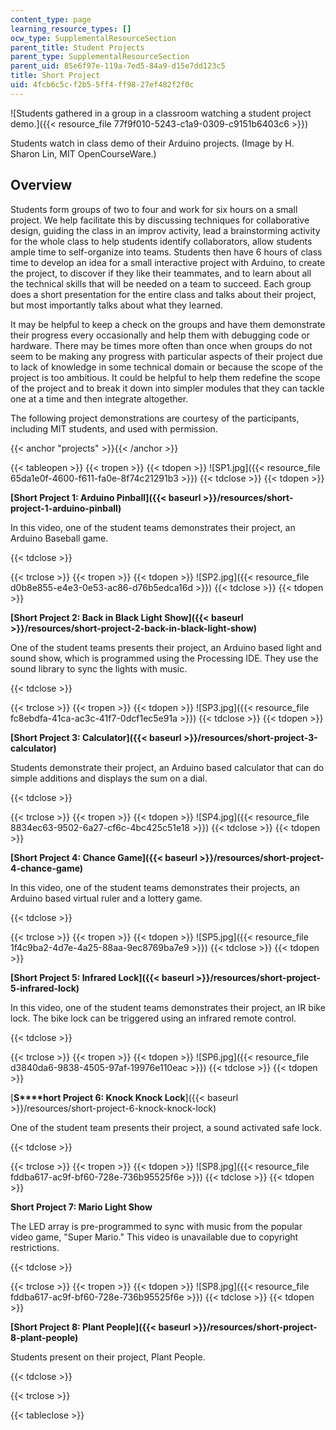 ```yaml
---
content_type: page
learning_resource_types: []
ocw_type: SupplementalResourceSection
parent_title: Student Projects
parent_type: SupplementalResourceSection
parent_uid: 85e6f97e-119a-7ed5-84a9-d15e7dd123c5
title: Short Project
uid: 4fcb6c5c-f2b5-5ff4-ff98-27ef482f2f0c
---
```


![Students gathered in a group in a classroom watching a student project demo.]({{< resource_file 77f9f010-5243-c1a9-0309-c9151b6403c6 >}})  

Students watch in class demo of their Arduino projects. (Image by H. Sharon Lin, MIT OpenCourseWare.)

Overview
--------

Students form groups of two to four and work for six hours on a small project. We help facilitate this by discussing techniques for collaborative design, guiding the class in an improv activity, lead a brainstorming activity for the whole class to help students identify collaborators, allow students ample time to self-organize into teams. Students then have 6 hours of class time to develop an idea for a small interactive project with Arduino, to create the project, to discover if they like their teammates, and to learn about all the technical skills that will be needed on a team to succeed. Each group does a short presentation for the entire class and talks about their project, but most importantly talks about what they learned.

It may be helpful to keep a check on the groups and have them demonstrate their progress every occasionally and help them with debugging code or hardware. There may be times more often than once when groups do not seem to be making any progress with particular aspects of their project due to lack of knowledge in some technical domain or because the scope of the project is too ambitious. It could be helpful to help them redefine the scope of the project and to break it down into simpler modules that they can tackle one at a time and then integrate altogether.

The following project demonstrations are courtesy of the participants, including MIT students, and used with permission.

{{< anchor "projects" >}}{{< /anchor >}}

{{< tableopen >}}
{{< tropen >}}
{{< tdopen >}}
![SP1.jpg]({{< resource_file 65da1e0f-4600-f611-fa0e-8f74c21291b3 >}})
{{< tdclose >}}
{{< tdopen >}}


﻿**[Short Project 1: Arduino Pinball]({{< baseurl >}}/resources/short-project-1-arduino-pinball)**

In this video, one of the student teams demonstrates their project, an Arduino Baseball game.  


{{< tdclose >}}

{{< trclose >}}
{{< tropen >}}
{{< tdopen >}}
﻿![SP2.jpg]({{< resource_file d0b8e855-e4e3-0e53-ac86-d76b5edca16d >}})
{{< tdclose >}}
{{< tdopen >}}


﻿**[Short Project 2: Back in Black Light Show]({{< baseurl >}}/resources/short-project-2-back-in-black-light-show)**

One of the student teams presents their project, an Arduino based light and sound show, which is programmed using the Processing IDE. They use the sound library to sync the lights with music.  


{{< tdclose >}}

{{< trclose >}}
{{< tropen >}}
{{< tdopen >}}
﻿![SP3.jpg]({{< resource_file fc8ebdfa-41ca-ac3c-41f7-0dcf1ec5e91a >}})
{{< tdclose >}}
{{< tdopen >}}


 **[Short Project 3: Calculator]({{< baseurl >}}/resources/short-project-3-calculator)**

Students demonstrate their project, an Arduino based calculator that can do simple additions and displays the sum on a dial.  


{{< tdclose >}}

{{< trclose >}}
{{< tropen >}}
{{< tdopen >}}
﻿![SP4.jpg]({{< resource_file 8834ec63-9502-6a27-cf6c-4bc425c51e18 >}})
{{< tdclose >}}
{{< tdopen >}}


﻿**[Short Project 4: Chance Game]({{< baseurl >}}/resources/short-project-4-chance-game)**

In this video, one of the student teams demonstrates their projects, an Arduino based virtual ruler and a lottery game.  


{{< tdclose >}}

{{< trclose >}}
{{< tropen >}}
{{< tdopen >}}
﻿![SP5.jpg]({{< resource_file 1f4c9ba2-4d7e-4a25-88aa-9ec8769ba7e9 >}})
{{< tdclose >}}
{{< tdopen >}}


﻿**[Short Project 5: Infrared Lock]({{< baseurl >}}/resources/short-project-5-infrared-lock)**

In this video, one of the student teams demonstrates their project, an IR bike lock. The bike lock can be triggered using an infrared remote control.  


{{< tdclose >}}

{{< trclose >}}
{{< tropen >}}
{{< tdopen >}}
﻿![SP6.jpg]({{< resource_file d3840da6-9838-4505-97af-19976e110eac >}})
{{< tdclose >}}
{{< tdopen >}}


﻿[**S****hort Project 6: Knock Knock Lock**]({{< baseurl >}}/resources/short-project-6-knock-knock-lock)

One of the student team presents their project, a sound activated safe lock.  


{{< tdclose >}}

{{< trclose >}}
{{< tropen >}}
{{< tdopen >}}
![SP8.jpg]({{< resource_file fddba617-ac9f-bf60-728e-736b95525f6e >}})
{{< tdclose >}}
{{< tdopen >}}


﻿**Short Project 7: Mario Light Show**

The LED array is pre-programmed to sync with music from the popular video game, "Super Mario." This video is unavailable due to copyright restrictions.  


{{< tdclose >}}

{{< trclose >}}
{{< tropen >}}
{{< tdopen >}}
![SP8.jpg]({{< resource_file fddba617-ac9f-bf60-728e-736b95525f6e >}})
{{< tdclose >}}
{{< tdopen >}}


﻿**[Short Project 8: Plant People]({{< baseurl >}}/resources/short-project-8-plant-people)**

Students present on their project, Plant People.  


{{< tdclose >}}

{{< trclose >}}

{{< tableclose >}}